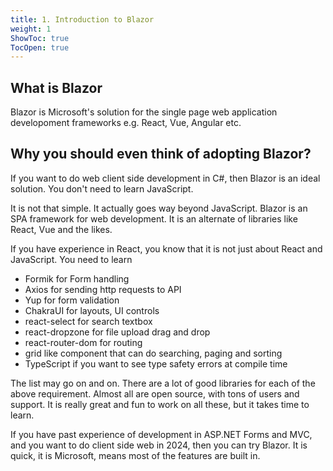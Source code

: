 ```yaml
---
title: 1. Introduction to Blazor
weight: 1
ShowToc: true
TocOpen: true
---
```


## What is Blazor

Blazor is Microsoft's solution for the single page web application developoment frameworks e.g. React, Vue, Angular etc. 

## Why you should even think of adopting Blazor?

If you want to do web client side development in C#, then Blazor is an ideal solution. You don't need to learn JavaScript.

It is not that simple. It actually goes way beyond JavaScript. Blazor is an SPA framework for web development. It is an alternate of libraries like React, Vue and the likes.

If you have experience in React, you know that it is not just about React and JavaScript. You need to learn

- Formik for Form handling
- Axios for sending http requests to API
- Yup for form validation
- ChakraUI for layouts, UI controls
- react-select for search textbox
- react-dropzone for file upload drag and drop
- react-router-dom for routing
- grid like component that can do searching, paging and sorting
- TypeScript if you want to see type safety errors at compile time

The list may go on and on. There are a lot of good libraries for each of the above requirement. Almost all are open source, with tons of users and support. It is really great and fun to work on all these, but it takes time to learn.

If you have past experience of development in ASP.NET Forms and MVC, and you want to do client side web in 2024, then you can try Blazor. It is quick, it is Microsoft, means most of the features are built in.

